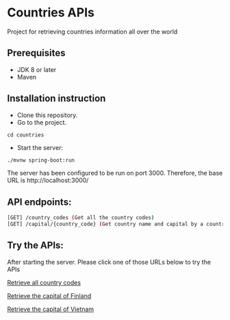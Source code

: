 # Countries APIs

Project for retrieving countries information all over the world

## Prerequisites
* JDK 8 or later
* Maven

## Installation instruction

* Clone this repository.
* Go to the project.
```
cd countries
```
* Start the server:
```bash
./mvnw spring-boot:run
```
The server has been configured to be run on port 3000. Therefore, the base URL is http://localhost:3000/

## API endpoints:
```bash
[GET] /country_codes (Get all the country codes)
[GET] /capital/{country_code} (Get country name and capital by a country code)
```

## Try the APIs:

After starting the server. Please click one of those URLs below to try the APIs

[Retrieve all country codes](http://localhost:3000/country_codes)

[Retrieve the capital of Finland](http://localhost:3000/capital/fi)

[Retrieve the capital of Vietnam](http://localhost:3000/capital/vn)
